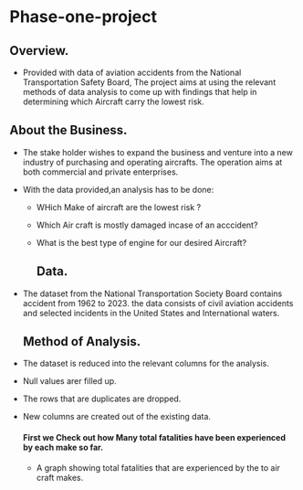  # Phase-one-project
 
 
## Overview.            
* Provided with data of aviation accidents from the National Transportation Safety Board, The project aims at using the relevant methods of data analysis to come up with findings that help in determining which Aircraft carry the lowest risk.

## About the Business.
* The stake holder wishes to expand the business and venture into a new industry of purchasing and operating aircrafts. The operation aims at both commercial and private enterprises.
* With the data provided,an analysis has to be done:
  * WHich Make of aircraft are the lowest risk ?
  * Which Air craft is mostly damaged incase of an acccident?
  * What is the best type of engine for our desired Aircraft?

      ##  Data.
* The dataset from  the National Transportation Society Board contains accident from 1962 to 2023. the data consists of civil aviation accidents and selected incidents in the United States and International waters.

  ## Method of Analysis.
* The dataset is reduced into the relevant columns for the analysis.
* Null values arer filled up.
* The rows that are duplicates are dropped.
* New columns are created out of the existing data.

  #### First we Check out how Many total fatalities have been experienced by each make so far.

  * A graph showing total fatalities that are experienced by the to air craft makes.
